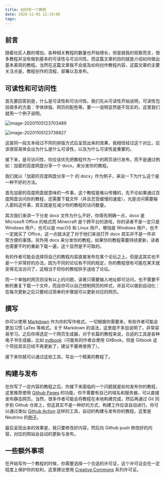 ```yaml
---
title: 如何写一个教程
date: 2020-11-05 12:19:08
tags:
---
```


## 前言

随着社区人数的增加，各种相关教程的数量也开始增长，但是就我的观察而言，很多教程并没有做到基本的可读性与可访问性。而这篇文章的目的就是介绍如何做出基本美观的教程。当然在这篇文章我不会提及如何创作教程内容，这篇文章的主要关注点是，教程创作的流程、部署以及发布。

## 可读性和可访问性

首先要回答到是，什么是可读性和可访问性。我们先从可读性开始说明，可读性包括很多的方面：字体排版、网页的配色等。要一一说明显然是不现实的，这里我们就用一个例子说明。

![image-20201105123703489](image-20201105123703489.png)

![image-20201105123738827](image-20201105123738827.png)

这是同一段文本经过不同的排版方式后呈现出来的效果，我相信经过这个对比，应该很容易体会出为什么是什么可读性，以及为什么可读性是重要的。

接下来，是可访问性，你应该优先把教程作为一个的网页进行发布，而不是通过例如：加密的百度网盘分享一个 docx，来分发你的教程。

我们就以「加密的百度网盘分享一个 的 docx」作为例子，来说一下为什么这个是一种不好的方法。

首先加密的百度网盘就意味的一件事，这个教程是难以传播的，先不论如果通过百度网盘访问你的教程，还需要下载文件（并且忍受缓慢的速度），光是访问需要输入密码这件事，其实就是在减少你的教程的访问数量。

其次我们来讲一下分发 docx 文件为什么不好，你得先明确一点，docx 是 Microsoft Office 的格式而 Minecraft 是个跨平台的游戏，你的读者不是一定只是 Windows 用户，也可以是 macOS 和 Linux 用户，哪怕是 Windows 用户，也不一定就买了 Office，这一点就决定了对于他们来说打开 docx 其实并不是一件非常方便的事情。另外用 docx 来分发你的教程，如果你的教程需要持续更新，读者也需要不时的重新下载一遍，这个显然是不可取的。

有的作者可能会选择将自己的教程内容直接发布在某个论坛之上。但是这其实也不是一个非常好的办法，因为不同的论坛有不同的规定，你的教程很有可能在某天就变得无法访问了，这相当于将你的教程拱手送给了论坛。

而一个单独的网页则没有以上的问题，读者只需要输入地址即可访问，也不需要不断的重复下载一个文件，而且你可以自己控制网页的样式，并且可以做到自动化：在每次更新之后只要经过简单的步骤就可以更新对应的网页。

## 撰写

你可以使用 [Markdown](https://zh.wikipedia.org/wiki/Markdown) 作为你的写作格式，一切根据你需要来，有些作者可能会更加习惯 LaTex 等格式。关于 Markdown 的语法，这里就不多加说明了，非常容易学习。之后你得选定一个网页生成器，对于长篇的教程来说，合适的工具是各种电子书生成器，比如 [mdbook](https://github.com/rust-lang/mdBook)（可能有的作者会使用 GitBook，但是 Gitbook 这个项目其实已经不再更新了，建议不要再使用了）。

接下来你就可以通过这些工具，写出一个精美的教程了。

## 构建与发布

在你写了一定内容的教程之后，你接下来面临的一个问题就是如何发布你的教程，这里推荐使用 [Github Pages](https://pages.github.com) 的功能，你不需要有自己的域名和服务器，可以直接发布静态网页。当然，很多作者可能会将教程在本地构建完成，然后再通过 Git 同步到 Github 仓库上，但这其实不是一种好的方式，构建工作应该自动进行。你可以通过类似 [Github Action](https://github.com/features/actions) 这样的工具，自动的构建与发布你的教程，这里是Neutrino 的[例子](https://github.com/FledgeXu/Neutrino/blob/master/.github/workflows/deploy.yaml)。

最后呈现出来的效果是，我只要修改好内容，然后向 Github push 修改好的内容，对应的网站会自动的更新与发布。

## 一些额外事项

在开始写作一个教程的时候，你需要选择一个合适的许可证，这个许可证会在一定程度上保护你的权利，这里建议使用 [Creative Commons](https://creativecommons.org) 系列许可证。


